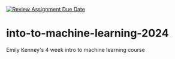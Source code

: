 [![Review Assignment Due Date](https://classroom.github.com/assets/deadline-readme-button-22041afd0340ce965d47ae6ef1cefeee28c7c493a6346c4f15d667ab976d596c.svg)](https://classroom.github.com/a/ZsXXVZp2)
# into-to-machine-learning-2024
Emily Kenney's 4 week intro to machine learning course
